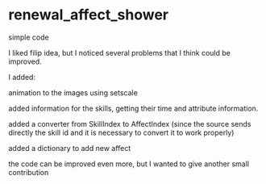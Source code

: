 # renewal_affect_shower
 simple code 
 
 I liked filip idea, but I noticed several problems that I think could be improved.

I added:

animation to the images using setscale

added information for the skills, getting their time and attribute information.

added a converter from SkillIndex to AffectIndex (since the source sends directly the skill id and it is necessary to convert it to work properly)

added a dictionary to add new affect

the code can be improved even more, but I wanted to give another small contribution
